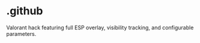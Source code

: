 # .github
Valorant hack featuring full ESP overlay, visibility tracking, and configurable parameters.
